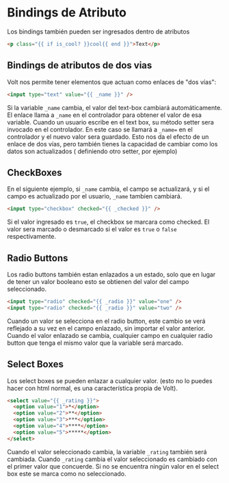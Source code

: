 # Bindings de Atributo

Los bindings también pueden ser ingresados dentro de atributos

```html
<p class="{{ if is_cool? }}cool{{ end }}">Text</p>
```

## Bindings de atributos de dos vias

Volt nos permite tener elementos que actuan como enlaces de "dos vías":

```html
<input type="text" value="{{ _name }}" />
```

Si la variable ```_name``` cambia, el valor del text-box cambiará automáticamente.  El enlace llama a ```_name``` en el controlador para obtener el valor de esa variable. Cuando un usuario escribe en el text box, su método setter sera invocado en el controlador. En este caso se llamará a ```_name=``` en el controlador y el nuevo valor sera guardado. Esto nos da el efecto de un enlace de dos vías, pero también tienes la capacidad de cambiar como los datos son actualizados ( definiendo otro setter, por ejemplo)

## CheckBoxes

En el siguiente ejemplo, si ```_name``` cambia, el campo se actualizará, y si el campo es actualizado por el usuario, ```_name``` tambien cambiará.

```html
<input type="checkbox" checked="{{ _checked }}" />
```

Si el valor ingresado es ```true```, el checkbox se marcara como checked.  El valor sera marcado o desmarcado si el valor es ```true``` o ```false``` respectivamente.

## Radio Buttons

Los radio buttons también estan enlazados a un estado, solo que en lugar de tener un valor booleano esto se obtienen del valor del campo seleccionado.

```html
<input type="radio" checked="{{ _radio }}" value="one" />
<input type="radio" checked="{{ _radio }}" value="two" />
```

Cuando un valor se selecciona en el radio button, este cambio se verá reflejado a su vez en el campo enlazado, sin importar el valor anterior. Cuando el valor enlazado se cambia, cualquier campo en cualquier radio button que tenga el mismo valor que la variable será marcado.

## Select Boxes

Los select boxes se pueden enlazar a cualquier valor. (esto no lo puedes hacer con html normal, es una característica propia de Volt).

```html
<select value="{{ _rating }}">
  <option value="1">*</option>
  <option value="2">**</option>
  <option value="3">***</option>
  <option value="4">****</option>
  <option value="5">*****</option>
</select>
```

Cuando el valor seleccionado cambia, la variable ```_rating``` también será cambiada. Cuando ```_rating``` cambia el valor seleccionado es cambiado con el primer valor que concuerde. Si no se encuentra ningún valor en el select box este se marca como no seleccionado.
